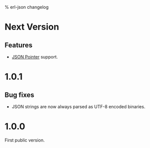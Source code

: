 % erl-json changelog

# Next Version
## Features
- [JSON Pointer](https://tools.ietf.org/html/rfc6901) support.

# 1.0.1
## Bug fixes
- JSON strings are now always parsed as UTF-8 encoded binaries.

# 1.0.0
First public version.
